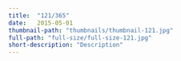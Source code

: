 ```yaml
---
title:  "121/365"
date:   2015-05-01
thumbnail-path: "thumbnails/thumbnail-121.jpg"
full-path: "full-size/full-size-121.jpg"
short-description: "Description"
---
```

